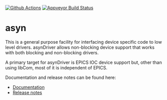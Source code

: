 [![Github Actions](https://github.com/epics-modules/asyn/actions/workflows/ci-scripts-build.yml/badge.svg)](https://github.com/epics-modules/asyn/actions/workflows/ci-scripts-build.yml)
[![Appveyor Build Status](https://ci.appveyor.com/api/projects/status/github/epics-modules/asyn?branch=master&svg=true)](https://ci.appveyor.com/project/MarkRivers/asyn)

asyn
====
This is a general purpose facility for interfacing device specific
code to low level drivers. asynDriver allows non-blocking device support that works
with both blocking and non-blocking drivers.

A primary target for asynDriver is EPICS IOC device support but, other than using
libCom, most of it is independent of EPICS.

Documentation and release notes can be found here:
* [Documentation](https://epics-modules.github.io/asyn)
* [Release notes](RELEASE.md)
